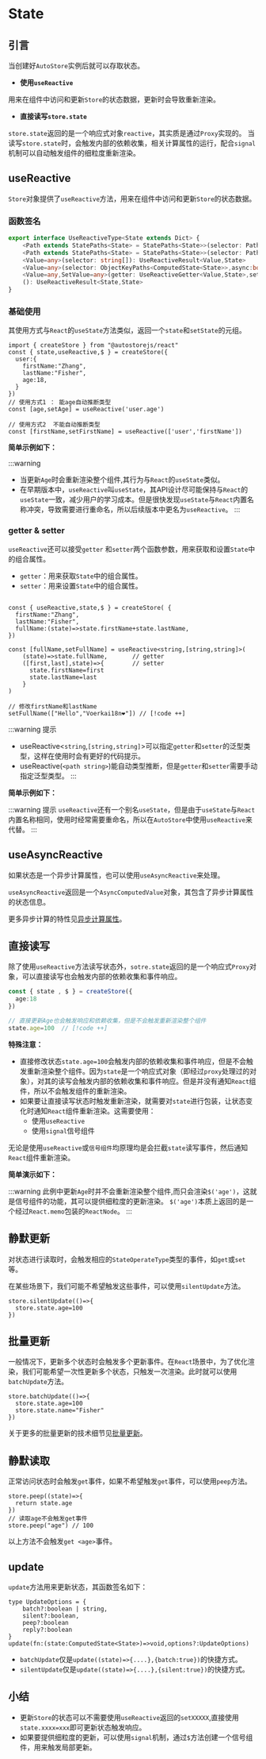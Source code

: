 # State

## 引言

当创建好`AutoStore`实例后就可以存取状态。

- **使用`useReactive`**

用来在组件中访问和更新`Store`的状态数据，更新时会导致重新渲染。

- **直接读写`store.state`**

`store.state`返回的是一个响应式对象`reactive`，其实质是通过`Proxy`实现的。
当读写`store.state`时，会触发内部的依赖收集，相关计算属性的运行，配合`signal`机制可以自动触发组件的细粒度重新渲染。

## useReactive

`Store`对象提供了`useReactive`方法，用来在组件中访问和更新`Store`的状态数据。

### 函数签名

```ts
export interface UseReactiveType<State extends Dict> {
    <Path extends StatePaths<State> = StatePaths<State>>(selector: Path): UseReactiveResult<GetTypeByPath<ComputedState<State>,Path> ,State>
    <Path extends StatePaths<State> = StatePaths<State>>(selector: Path,async:boolean): UseReactiveResult<AsyncComputedValue<GetTypeByPath<State,Path>> ,State>
    <Value=any>(selector: string[]): UseReactiveResult<Value,State>
    <Value=any>(selector: ObjectKeyPaths<ComputedState<State>>,async:boolean): UseReactiveResult<AsyncComputedValue<Value>,State>
    <Value=any,SetValue=any>(getter: UseReactiveGetter<Value,State>,setter?:UseReactiveSetter<SetValue,State>): UseStateComposeResult<Value,SetValue,State>
    (): UseReactiveResult<State,State>
}
```

### 基础使用

其使用方式与`React`的`useState`方法类似，返回一个`state`和`setState`的元组。

```tsx twoslash
import { createStore } from "@autostorejs/react"
const { state,useReactive,$ } = createStore({
  user:{
    firstName:"Zhang",
    lastName:"Fisher",
    age:18,
  }
})
// 使用方式1 ： 能age自动推断类型
const [age,setAge] = useReactive('user.age')  

// 使用方式2  不能自动推断类型
const [firstName,setFirstName] = useReactive(['user','firstName'])  

```   

**简单示例如下：**

<demo react="store/useReactiveBase.tsx" />

:::warning
- 当更新`Age`时会重新渲染整个组件,其行为与`React`的`useState`类似。
- 在早期版本中，`useReactive`叫`useState`，其API设计尽可能保持与`React`的`useState`一致，减少用户的学习成本。但是很快发现`useState`与`React`内置名称冲突，导致需要进行重命名，所以后续版本中更名为`useReactive`。
:::


### getter & setter

`useReactive`还可以接受`getter` 和`setter`两个函数参数，用来获取和设置`State`中的组合属性。

- `getter`：用来获取`State`中的组合属性。
- `setter`：用来设置`State`中的组合属性。

```tsx 
 
const { useReactive,state,$ } = createStore( {
  firstName:"Zhang",
  lastName:"Fisher",
  fullName:(state)=>state.firstName+state.lastName,
})

const [fullName,setFullName] = useReactive<string,[string,string]>(
    (state)=>state.fullName,       // getter
    ([first,last],state)=>{        // setter
      state.firstName=first
      state.lastName=last
    }
)

// 修改firstName和lastName
setFullName(["Hello","Voerkai18n❤️"]) // [!code ++]

``` 


:::warning 提示
- useReactive<`string`,`[string,string]`>可以指定`getter`和`setter`的泛型类型，这样在使用时会有更好的代码提示。
- useReactive(`<path string>`)能自动类型推断，但是`getter`和`setter`需要手动指定泛型类型。
:::

**简单示例如下：**

<demo react="store/useReactiveGetSet.tsx" />


:::warning 提示
`useReactive`还有一个别名`useState`，但是由于`useState`与`React`内置名称相同，使用时经常需要重命名，所以在`AutoStore`中使用`useReactive`来代替。
:::


## useAsyncReactive

如果状态是一个异步计算属性，也可以使用`useAsyncReactive`来处理。

`useAsyncReactive`返回是一个`AsyncComputedValue`对象，其包含了异步计算属性的状态信息。

<demo react="computed/asyncReactiveBase.tsx" />

更多异步计算的特性见[异步计算属性](../computed/async.md)。

## 直接读写

除了使用`useReactive`方法读写状态外，`sotre.state`返回的是一个响应式`Proxy`对象，可以直接读写也会触发内部的依赖收集和事件响应。


```ts
const { state , $ } = createStore({
  age:18
})

// 直接更新Age也会触发响应和依赖收集，但是不会触发重新渲染整个组件
state.age=100  // [!code ++]

```

**特殊注意：**

- 直接修改状态`state.age=100`会触发内部的依赖收集和事件响应，但是不会触发重新渲染整个组件。因为`state`是一个响应式对象（即经过`proxy`处理过的对象），对其的读写会触发内部的依赖收集和事件响应。但是并没有通知`React`组件，所以不会触发组件的重新渲染。
- 如果要让直接读写状态时触发重新渲染，就需要对`state`进行包装，让状态变化时通知`React`组件重新渲染。这需要使用：
  - 使用`useReactive`
  - 使用`signal`信号组件

无论是使用`useReactive`或`信号组件`均原理均是会拦截`state`读写事件，然后通知`React`组件重新渲染。

**简单演示如下：**

<demo react="store/readWriteState.tsx" />


:::warning
此例中更新`Age`时并不会重新渲染整个组件,而只会渲染`$('age')`，这就是信号组件的功能，其可以提供细粒度的更新渲染。
`$('age')`本质上返回的是一个经过`React.memo`包装的`ReactNode`。
:::



## 静默更新

对状态进行读取时，会触发相应的`StateOperateType`类型的事件，如`get`或`set`等。

在某些场景下，我们可能不希望触发这些事件，可以使用`silentUpdate`方法。

```tsx
store.silentUpdate(()=>{
  store.state.age=100
})
```

## 批量更新

一般情况下，更新多个状态时会触发多个更新事件。在`React`场景中，为了优化渲染，我们可能希望一次性更新多个状态，只触发一次渲染。此时就可以使用`batchUpdate`方法。

```tsx
store.batchUpdate(()=>{
  store.state.age=100
  store.state.name="Fisher"
})
```

关于更多的批量更新的技术细节见[批量更新](../store/batchUpdate.md)。

## 静默读取

正常访问状态时会触发`get`事件，如果不希望触发`get`事件，可以使用`peep`方法。

```tsx
store.peep((state)=>{
  return state.age
})
// 读取age不会触发get事件
store.peep("age") // 100
```

以上方法不会触发`get <age>`事件。


## update

`update`方法用来更新状态，其函数签名如下：

```tsx
type UpdateOptions = {
    batch?:boolean | string,         
    silent?:boolean,        
    peep?:boolean           
    reply?:boolean
}
update(fn:(state:ComputedState<State>)=>void,options?:UpdateOptions)
```

- `batchUpdate`仅是`update((state)=>{....},{batch:true})`的快捷方式。
- `silentUpdate`仅是`update((state)=>{....},{silent:true})`的快捷方式。


## 小结

- 更新`Store`的状态可以不需要使用`useReactive`返回的`setXXXXX`,直接使用`state.xxxx=xxx`即可更新状态触发响应。
- 如果要提供细粒度的更新，可以使用`signal`机制，通过`$`方法创建一个信号组件，用来触发局部更新。


